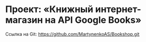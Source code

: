 # Проект: «Книжный интернет-магазин на API Google Books»

Ссылка на Git: https://github.com/MartynenkoAS/Bookshop.git
